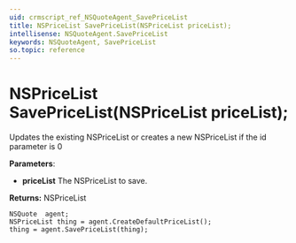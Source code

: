 ```yaml
---
uid: crmscript_ref_NSQuoteAgent_SavePriceList
title: NSPriceList SavePriceList(NSPriceList priceList);
intellisense: NSQuoteAgent.SavePriceList
keywords: NSQuoteAgent, SavePriceList
so.topic: reference
---
```


# NSPriceList SavePriceList(NSPriceList priceList);

Updates the existing NSPriceList or creates a new NSPriceList if the id parameter is 0

**Parameters**:
* **priceList** The NSPriceList to save.

**Returns:** NSPriceList

```crmscript
NSQuote  agent;
NSPriceList thing = agent.CreateDefaultPriceList();
thing = agent.SavePriceList(thing);
```


